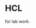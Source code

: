 # HCL
for lab work
<image src="https://github.com/user-attachments/assets/dd8c47c2-9635-4461-a4d7-b4315a322050" style="zoom:20%;">


